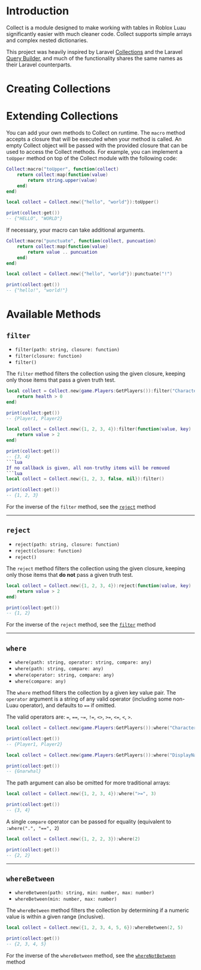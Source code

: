 # Introduction

Collect is a module designed to make working with tables in Roblox Luau significantly easier with much cleaner code. 
Collect supports simple arrays and complex nested dictionaries. 

This project was heavily inspired by Laravel [Collections](https://laravel.com/docs/10.x/collections) and the Laravel [Query Builder](https://laravel.com/docs/10.x/queries), and much of the functionality shares the same names as their Laravel counterparts.

# Creating Collections

# Extending Collections
You can add your own methods to Collect on runtime. The `macro` method accepts a closure that will be executed when your method is called. An empty Collect object will be passed with the provided closure that can be used to access the Collect methods. For example, you can implement a `toUpper` method on top of the Collect module with the following code:
```lua
Collect:macro("toUpper", function(collect)
	return collect:map(function(value)
		return string.upper(value)
	end)
end)

local collect = Collect.new({"hello", "world"}):toUpper()

print(collect:get())
-- {"HELLO", "WORLD"}
```

If necessary, your macro can take additional arguments.
```lua
Collect:macro("punctuate", function(collect, puncuation)
	return collect:map(function(value)
		return value .. puncuation
	end)
end)

local collect = Collect.new({"hello", "world"}):punctuate("!")

print(collect:get())
-- {"hello!", "world!"}
```


# Available Methods
## `filter`
- `filter(path: string, closure: function)`
- `filter(closure: function)`
- `filter()`

The `filter` method filters the collection using the given closure, keeping only those items that pass a given truth test.
```lua
local collect = Collect.new(game.Players:GetPlayers()):filter("Character.Humanoid.Health", function(health, value)
	return health > 0
end)

print(collect:get())
-- {Player1, Player2}
```

```lua
local collect = Collect.new({1, 2, 3, 4}):filter(function(value, key)
	return value > 2
end)

print(collect:get())
-- {3, 4}
```lua
If no callback is given, all non-truthy items will be removed
```lua
local collect = Collect.new({1, 2, 3, false, nil}):filter()

print(collect:get())
-- {1, 2, 3}
```
For the inverse of the `filter` method, see the [`reject`](#reject) method

<hr>

## `reject`
- `reject(path: string, closure: function)`
- `reject(closure: function)`
- `reject()`


The `reject` method filters the collection using the given closure, keeping only those items that **do not** pass a given truth test.

```lua
local collect = Collect.new({1, 2, 3, 4}):reject(function(value, key)
	return value > 2
end)

print(collect:get())
-- {1, 2}
```

For the inverse of the `reject` method, see the [`filter`](#filter) method

<hr>

## `where`
- `where(path: string, operator: string, compare: any)`
- `where(path: string, compare: any)`
- `where(operator: string, compare: any)`
- `where(compare: any)`

The `where` method filters the collection by a given key value pair. The `operator` argument is a string of any valid operator (including some non-Luau operator), and defaults to `==` if omitted. 

The valid operators are: `=`, `==`, `~=`, `!=`, `<>`, `>=`, `<=`, `<`, `>`.

```lua
local collect = Collect.new(game.Players:GetPlayers()):where("Character.Humanoid.Health", ">", 0)

print(collect:get())
-- {Player1, Player2}
```
```lua
local collect = Collect.new(game.Players:GetPlayers()):where("DisplayName", "Gnarwhal")

print(collect:get())
-- {Gnarwhal}
```
The path argument can also be omitted for more traditional arrays:
```lua
local collect = Collect.new({1, 2, 3, 4}):where(">=", 3)

print(collect:get())
-- {3, 4}
```
A single `compare` operator can be passed for equality (equivalent to `:where(".", "==", 2`)
```lua
local collect = Collect.new({1, 2, 2, 3}):where(2)

print(collect:get())
-- {2, 2}
```

<hr>

## `whereBetween`
- `whereBetween(path: string, min: number, max: number)`
- `whereBetween(min: number, max: number)`

The `whereBetween` method filters the collection by determining if a numeric value is within a given range (inclusive).
```lua
local collect = Collect.new({1, 2, 3, 4, 5, 6}):whereBetween(2, 5)

print(collect:get())
-- {2, 3, 4, 5}
```
For the inverse of the `whereBetween` method, see the [`whereNotBetween`](#whereNotBetween) method
